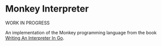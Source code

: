 # Monkey Interpreter

WORK IN PROGRESS

An implementation of the Monkey programming language from the book [Writing An Interpreter In Go](https://interpreterbook.com).